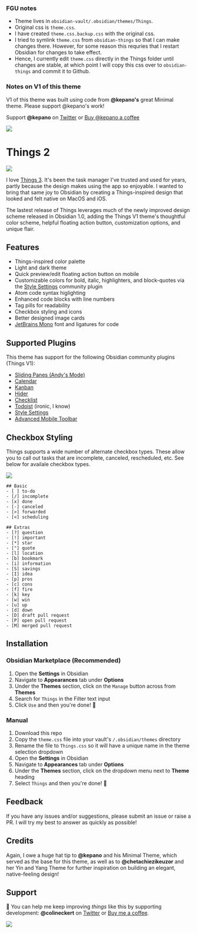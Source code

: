 ### FGU notes

- Theme lives in `obsidian-vault/.obsidian/themes/Things`.
- Original css is `theme.css`.
- I have created `theme.css.backup.css` with the original css.
- I tried to symlink `theme.css` from `obsidian-things` so that I can make changes there. However, for some reason this requries that I restart Obsidian for changes to take effect.
- Hence, I currently edit `theme.css` directly in the Things folder until changes are stable, at which point I will copy this css over to `obsidian-things` and commit it to Github.




### Notes on V1 of this theme

V1 of this theme was built using code from **@kepano's** great Minimal theme. Please support @kepano's work!

Support **@kepano** on [Twitter](https://www.twitter.com/kepano) or [Buy @kepano a coffee](https://www.buymeacoffee.com/kepano)

<a href="https://www.buymeacoffee.com/kepano"><img src="https://img.buymeacoffee.com/button-api/?text=Buy me a coffee&emoji=&slug=kepano&button_colour=5F7FFF&font_colour=ffffff&font_family=Poppins&outline_colour=000000&coffee_colour=FFDD00"></a>

# Things 2

![](assets/main-demo.png)

I love [Things 3](https://culturedcode.com/things/). It's been the task manager I've trusted and used for years, partly because the design makes using the app so enjoyable. I wanted to bring that same joy to Obsidian by creating a Things-inspired design that looked and felt native on MacOS and iOS.

The lastest release of Things leverages much of the newly improved design scheme released in Obsidian 1.0, adding the Things V1 theme's thoughtful color scheme, helpful floating action button, customization options, and unique flair.

## Features

- Things-inspired color palette
- Light and dark theme
- Quick preview/edit floating action button on mobile
- Customizable colors for bold, italic, highlighters, and block-quotes via the [Style Settings](https://github.com/mgmeyers/obsidian-style-settings) community plugin
- Atom code syntax higlighting
- Enhanced code blocks with line numbers
- Tag pills for readability
- Checkbox styling and icons
- Better designed image cards
- [JetBrains Mono](https://www.jetbrains.com/lp/mono/) font and ligatures for code

## Supported Plugins

This theme has support for the following Obsidian community plugins (Things V1):

- [Sliding Panes (Andy's Mode)](https://github.com/deathau/sliding-panes-obsidian)
- [Calendar](https://github.com/liamcain/obsidian-calendar-plugin)
- [Kanban](https://github.com/mgmeyers/obsidian-kanban)
- [Hider](https://github.com/kepano/obsidian-hider)
- [Checklist](https://github.com/delashum/obsidian-checklist-plugin)
- [Todoist](https://github.com/jamiebrynes7/obsidian-todoist-plugin) (ironic, I know)
- [Style Settings](https://github.com/mgmeyers/obsidian-style-settings)
- [Advanced Mobile Toolbar](https://github.com/phibr0/obsidian-advanced-toolbar)

## Checkbox Styling

Things supports a wide number of alternate checkbox types. These allow you to call out tasks that are incomplete, canceled, rescheduled, etc. See below for availale checkbox types.

![](assets/checkbox-styles.png)

```
## Basic
- [ ] to-do
- [/] incomplete
- [x] done
- [-] canceled
- [>] forwarded
- [<] scheduling

## Extras
- [?] question
- [!] important
- [*] star
- ["] quote
- [l] location
- [b] bookmark
- [i] information
- [S] savings
- [I] idea
- [p] pros
- [c] cons
- [f] fire
- [k] key
- [w] win
- [u] up
- [d] down
- [D] draft pull request
- [P] open pull request
- [M] merged pull request
```

## Installation

### Obsidian Marketplace (Recommended)

1. Open the **Settings** in Obsidian
1. Navigate to **Appearances** tab under **Options**
1. Under the **Themes** section, click on the `Manage` button across from **Themes**
1. Search for `Things` in the Filter text input
1. Click `Use` and then you're done! 🎉

### Manual

1. Download this repo
1. Copy the `theme.css` file into your vault's `/.obsidian/themes` directory
1. Rename the file to `Things.css` so it will have a unique name in the theme selection dropdown
1. Open the **Settings** in Obsidian
1. Navigate to **Appearances** tab under **Options**
1. Under the **Themes** section, click on the dropdown menu next to **Theme** heading
1. Select `Things` and then you're done! 🎉

## Feedback

If you have any issues and/or suggestions, please submit an issue or raise a PR. I will try my best to answer as quickly as possible!

## Credits

Again, I owe a huge hat tip to **@kepano** and his Minimal Theme, which served as the base for this theme, as well as to **@chetachiezikeuzor** and her Yin and Yang Theme for further inspiration on building an elegant, native-feeling design!

## Support

🎉 You can help me keep improving _things_ like this by supporting development: **@colineckert** on [Twitter](https://www.twitter.com/colineckert) or [Buy me a coffee](https://www.buymeacoffee.com/colineckert).

<a href="https://www.buymeacoffee.com/colineckert"><img src="https://img.buymeacoffee.com/button-api/?text=Buy me a coffee&emoji=&slug=colineckert&button_colour=5F7FFF&font_colour=ffffff&font_family=Poppins&outline_colour=000000&coffee_colour=FFDD00"></a>
